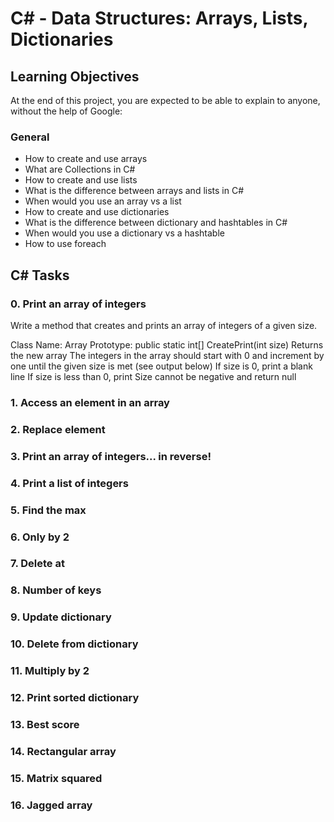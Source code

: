 # C# - Data Structures: Arrays, Lists, Dictionaries

## Learning Objectives

At the end of this project, you are expected to be able to explain to anyone, without the help of Google:

### General

- How to create and use arrays
- What are Collections in C#
- How to create and use lists
- What is the difference between arrays and lists in C#
- When would you use an array vs a list
- How to create and use dictionaries
- What is the difference between dictionary and hashtables in C#
- When would you use a dictionary vs a hashtable
- How to use foreach

## C# Tasks

### 0. Print an array of integers

Write a method that creates and prints an array of integers of a given size.

Class Name: Array
Prototype: public static int[] CreatePrint(int size)
Returns the new array
The integers in the array should start with 0 and increment by one until the given size is met (see output below)
If size is 0, print a blank line
If size is less than 0, print Size cannot be negative and return null

### 1. Access an element in an array
### 2. Replace element
### 3. Print an array of integers... in reverse!
### 4. Print a list of integers
### 5. Find the max
### 6. Only by 2
### 7. Delete at
### 8. Number of keys
### 9. Update dictionary
### 10. Delete from dictionary
### 11. Multiply by 2
### 12. Print sorted dictionary
### 13. Best score
### 14. Rectangular array
### 15. Matrix squared
### 16. Jagged array

